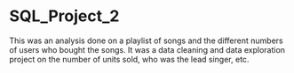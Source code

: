 # SQL_Project_2
This was an analysis done on a playlist of songs and the different numbers of users who bought the songs. It was a data cleaning and data exploration project on the number of units sold, who was the lead singer, etc.
